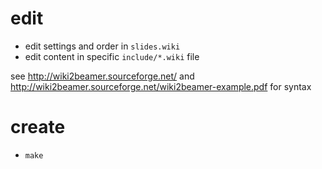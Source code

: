 # edit
 * edit settings and order in `slides.wiki`
 * edit content in specific `include/*.wiki` file

see http://wiki2beamer.sourceforge.net/ and http://wiki2beamer.sourceforge.net/wiki2beamer-example.pdf for syntax
# create
 * `make`
